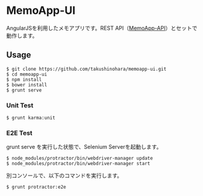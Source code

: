 MemoApp-UI
==========

AngularJSを利用したメモアプリです。REST API（[MemoApp-API](https://github.com/takushinohara/memoapp-api)）とセットで動作します。

## Usage
```
$ git clone https://github.com/takushinohara/memoapp-ui.git
$ cd memoapp-ui
$ npm install
$ bower install
$ grunt serve
```
### Unit Test
```
$ grunt karma:unit
```

### E2E Test
grunt serve を実行した状態で、Selenium Serverを起動します。
```
$ node_modules/protractor/bin/webdriver-manager update
$ node_modules/protractor/bin/webdriver-manager start
```
別コンソールで、以下のコマンドを実行します。
```
$ grunt protractor:e2e
```
